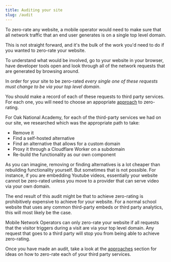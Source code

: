 ```yaml
---
title: Auditing your site
slug: /audit
---
```


To zero-rate any website, a mobile operator would need to make sure that all network traffic that an end user generates is on a single top level domain.

This is not straight forward, and it's the bulk of the work you'd need to do if you wanted to zero-rate your website.

To understand what would be involved, go to your website in your browser, have developer tools open and look through all of the network requests that are generated by browsing around.

In order for your site to be zero-rated *every single one of these requests must change to be via your top level domain*. 

You should make a record of each of these requests to third party services. For each one, you will need to choose an appopriate [approach](/docs/approaches) to zero-rating.

For Oak National Academy, for each of the third-party services we had on our site, we researched which was the appropriate path to take:

* Remove it
* Find a self-hosted alternative
* Find an alternative that allows for a custom domain
* Proxy it through a Cloudflare Worker on a subdomain
* Re-build the functionality as our own component

As you can imagine, removing or finding alternatives is a lot cheaper than rebuilding functionality yourself. But sometimes that is not possible. For instance, if you are embedding Youtube videos, essentially your website cannot be zero-rated unless you move to a provider that can serve video via your own domain.

The end result of this audit might be that to achieve zero-rating is prohibitively expensive to achieve for your website. For a normal school website that uses any common third-party embeds or third party analytics, this will most likely be the case.

Mobile Network Operators can only zero-rate your website if all requests that the visitor triggers during a visit are via your top level domain. Any request that goes to a third party will stop you from being able to achieve zero-rating.

Once you have made an audit, take a look at the [approaches](/docs/approaches) section for ideas on how to zero-rate each of your third party services.